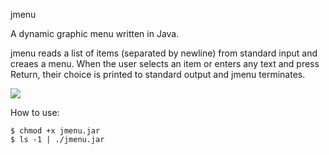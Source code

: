 jmenu

A dynamic graphic menu written in Java.

jmenu reads a list of items (separated by newline) from standard input and creaes a menu. When the user selects an item or enters any text and press Return, their choice is printed to standard output and jmenu terminates.

![](http://s27.postimg.org/814hj79yb/jmenu.png)

How to use:

	$ chmod +x jmenu.jar 
	$ ls -1 | ./jmenu.jar


